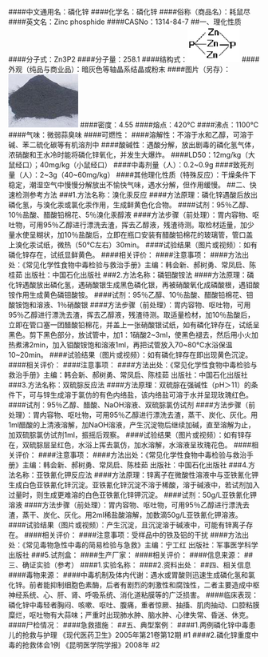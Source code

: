 ####中文通用名：磷化锌
####化学名：磷化锌
####俗称（商品名）：耗鼠尽
####英文名：Zinc phosphide
####CASNo：1314-84-7
##一、理化性质
####分子式：Zn3P2
####分子量：258.1
####结构式：![结构式](./assets/duwu/磷化锌/@0结构式.bmp)
####外观（纯品与商业品）：暗灰色等轴晶系结晶或粉末
####图片（另存）：![外观](./assets/duwu/磷化锌/@1外观.jpg)
####密度：4.55
####熔点：420℃
####沸点：1100℃
####气味：微弱蒜臭味
####可燃性：
####溶解性：不溶于水和乙醇，可溶于碱、苯二硫化碳等有机溶剂中
####酸碱性：遇酸分解，放出剧毒的磷化氢气体，浓硝酸和王水冷时能将磷化锌氧化，并发生大爆炸。
####LD50：12mg/kg（大鼠经口）；40mg/kg（小鼠经口）
####中毒剂量（人）：0.2~0.9g
####致死剂量（人）：2~3g（40~60mg/kg）
####其他理化性质（特殊反应）：干燥条件下稳定，潮湿空气中慢慢分解放出不愉快气味，遇水分解，但作用缓慢。
##二、快速检测参考方法
###1.方法名称：溴化汞反应
####方法原理：磷化锌遇酸后放出磷化氢，与溴化汞或氯化汞作用，生成鲜黄色化合物。
####试剂：95％乙醇、10％盐酸、醋酸铅棉花、5％溴化汞醇液
####方法步骤（前处理）：胃内容物、呕吐物，可用95％乙醇进行漂洗去渣，挥去乙醇液，残渣待测。取检材适量，加少量水使呈糊状，加10％盐酸后，立即在瓶口安装有醋酸铅棉花的玻璃管，管口盖上溴化汞试纸，微热（50℃左右）30min。
####试验结果（图片或视频）：如有磷化锌存在，试纸显鲜黄色。
####相关评价：
####注意事项：
####方法出处：《常见化学性食物中毒检验与救治手册》主编：韩会新、郝树勇、常凤启、陈桂茹 出版社：中国石化出版社
###2.方法名称：磷钼酸铵法
####方法原理：磷化锌遇酸放出磷化氢，遇硝酸银生成黑色磷化银，再被硝酸氧化成磷酸根，遇钼酸铵作用生成黄色磷钼酸铵。
####试剂：95％乙醇、10％盐酸、醋酸铅棉花、钼酸铵饱和溶液、1％硝酸银
####方法步骤（前处理）：胃内容物、呕吐物，可用95％乙醇进行漂洗去渣，挥去乙醇液，残渣待测。取适量检材，加10％盐酸后，立即在管口塞一团醋酸铅棉花，并盖上一张硝酸银试纸，如有磷化锌存在，试纸呈黑色。剪下黑色部分，放试管中，加1：1硝酸2~3ml，使黑色褪去，然后用小火加热煮沸2min，加入钼酸铵饱和溶液1ml，再把试管放入70~80℃水浴保温10~20min。
####试验结果（图片或视频）：如有磷化锌存在即出现黄色沉淀。
####相关评价：
####注意事项：
####方法出处：《常见化学性食物中毒检验与救治手册》主编：韩会新、郝树勇、常凤启、陈桂茹 出版社：中国石化出版社
###3.方法名称：双硫腙反应法
####方法原理：双硫腙在强碱性（pH＞11）的条件下，可与锌生成溶于氯仿的有色内络盐，该内络盐可溶于水并呈现玫瑰红色。
####试剂：95％乙醇、醋酸、NaOH溶液、双硫腙氯仿试剂
####方法步骤（前处理）：胃内容物、呕吐物，可用95％乙醇进行漂洗去渣，蒸干、炭化、灰化。用1ml醋酸的上清液溶解，加NaOH溶液，产生沉淀物后继续加碱，直至溶解为止，加双硫腙氯仿试剂1ml，振摇后观察。
####试验结果（图片或视频）：如有锌存在，双硫腙层呈红色，水浴上挥去氯仿，加水溶解，水溶液呈玫瑰花色。
####相关评价：
####注意事项：
####方法出处：《常见化学性食物中毒检验与救治手册》主编：韩会新、郝树勇、常凤启、陈桂茹 出版社：中国石化出版社
###4.方法名称：亚铁氰化钾反应法
####方法原理：锌离子在微酸性溶液中与亚铁氰化钾生成白色亚铁氰化锌沉淀。亚铁氰化锌沉淀不溶于稀酸，溶于碱液中，若试剂加入过量时，则生成更难溶的白色亚铁氰化锌钾沉淀。
####试剂：50g/L亚铁氰化钾溶液
####方法步骤（前处理）：胃内容物、呕吐物，可用95％乙醇进行漂洗去渣，蒸干、炭化、灰化。用2ml稀盐酸溶解，加数滴50g/L亚铁氰化钾溶液。
####试验结果（图片或视频）：产生沉淀，且沉淀溶于碱液中，可能有锌离子存在。
####相关评价：
####注意事项：受样品中的铁及铝的干扰
####方法出处：《常见毒物急性中毒的简易检验与急救》主编：宁工红 出版社：军事医学科学出版社
###5.试剂盒：
####生产厂家：
####相关评价：
####信息来源：
##三、确证实验（参考）
####1.实验名称：
####2.资料出处：
##四、相关信息
####毒物来源：
####中毒机制及体内代谢：遇水或胃酸则迅速生成磷化氢和氯化锌。前者能抑制细胞色素酶，后者有剧烈的刺激性和腐蚀性，二者主要造成中枢神经系统、心、肝、肾、呼吸系统、消化道粘膜等的广泛损害。
####临床表现：磷化锌中毒轻者胸闷、咳嗽、呕吐、腹痛，重者惊厥、抽搐、肌肉抽动、口腔粘膜糜烂，呕吐物有大蒜味；严重时出现肺水肿、脑水肿、心律失常、昏迷、休克。
####尸检情况：
####急救措施：
##五、典型案例：
####1.两例磷化锌中毒患儿的抢救与护理 《现代医药卫生》2005年第21卷第12期 #1
####2.磷化锌重度中毒的抢救体会1例 《昆明医学院学报》2008年 #2
